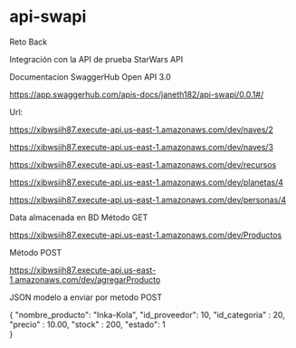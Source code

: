 # api-swapi
Reto Back

Integración con la API de prueba StarWars API

Documentacion SwaggerHub Open API 3.0

https://app.swaggerhub.com/apis-docs/janeth182/api-swapi/0.0.1#/

Url:

https://xibwsiih87.execute-api.us-east-1.amazonaws.com/dev/naves/2

https://xibwsiih87.execute-api.us-east-1.amazonaws.com/dev/naves/3

https://xibwsiih87.execute-api.us-east-1.amazonaws.com/dev/recursos

https://xibwsiih87.execute-api.us-east-1.amazonaws.com/dev/planetas/4

https://xibwsiih87.execute-api.us-east-1.amazonaws.com/dev/personas/4

Data almacenada en BD Método GET

https://xibwsiih87.execute-api.us-east-1.amazonaws.com/dev/Productos

Método POST

https://xibwsiih87.execute-api.us-east-1.amazonaws.com/dev/agregarProducto

JSON modelo a enviar por metodo POST

{
    "nombre_producto": "Inka-Kola",
    "id_proveedor": 10,
    "id_categoria" : 20,
    "precio" : 10.00,
    "stock" : 200,
    "estado": 1  
}



